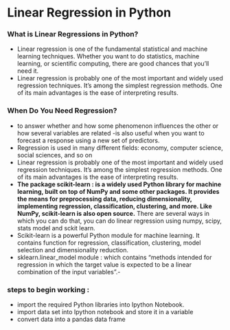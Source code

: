 # Linear Regression in Python
### What is Linear Regressions in Python?
- Linear regression is one of the fundamental statistical and machine learning techniques. Whether you want to do statistics, machine learning, or scientific computing, there are good chances that you’ll need it.
- Linear regression is probably one of the most important and widely used regression techniques. It’s among the simplest regression methods. One of its main advantages is the ease of interpreting results.
### When Do You Need Regression?
- to answer whether and how some phenomenon influences the other or how several variables are related
-is also useful when you want to forecast a response using a new set of predictors.
- Regression is used in many different fields: economy, computer science, social sciences, and so on
- Linear regression is probably one of the most important and widely used regression techniques. It’s among the simplest regression methods. One of its main advantages is the ease of interpreting results.
- **The package scikit-learn : is a widely used Python library for machine learning, built on top of NumPy and some other packages. It provides the means for preprocessing data, reducing dimensionality, implementing regression, classification, clustering, and more. Like NumPy, scikit-learn is also open source.**
   There are several ways in which you can do that, you can do linear regression using numpy, scipy, stats model and sckit learn.
- Scikit-learn is a powerful Python module for machine learning. It contains function for regression, classification, clustering, model selection and dimensionality reduction.
- sklearn.linear_model module : which contains “methods intended for regression in which the target value is expected to be a linear combination of the input variables”.-
### steps to begin working :
- import the required Python libraries into Ipython Notebook.
- import data set into Ipython notebook and store it in a variable
- convert data into a pandas data frame
  
